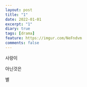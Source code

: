 ```yaml
---
layout: post
title: "1"
date: 2022-01-01
excerpt: "1"
diary: true
tags: [drama]
feature: https://imgur.com/NeFndvm
comments: false
---
```



사랑이

아닌것은

별
